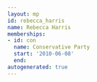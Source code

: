 ```yaml
---
layout: mp
id: rebecca_harris
name: Rebecca Harris
memberships:
- id: con
  name: Conservative Party
  start: '2010-06-08'
  end: 
autogenerated: true
---
```

